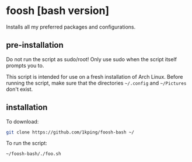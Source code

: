# foosh  [bash version]
Installs all my preferred packages and configurations.

## pre-installation
Do not run the script as sudo/root! Only use sudo when the script itself prompts you to.

This script is intended for use on a fresh installation of Arch Linux. Before running the script, make sure that the directories ```~/.config``` and ```~/Pictures``` don't exist.

## installation
To download:
```sh
git clone https://github.com/1kping/foosh-bash ~/
```
To run the script:
```sh
~/foosh-bash/./foo.sh
```
